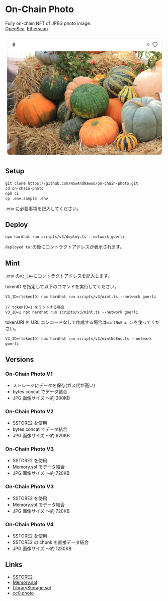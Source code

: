 # On-Chain Photo

Fully on-chain NFT of JPEG photo image.  
[OpenSea](https://testnets.opensea.io/ja/collection/onchainphoto),
[Etherscan](https://goerli.etherscan.io/address/0xf564f5B0B09a1E1f93c23a1c8878F541D84ecF60#code)

![](image/onchainphoto.png)

## Setup

```shell
git clone https://github.com/NowAndNawoo/on-chain-photo.git
cd on-chain-photo
npm ci
cp .env.sample .env
```

.env に必要事項を記入してください。

## Deploy

```shell
npx hardhat run scripts/v3/deploy.ts --network goerli
```

`deployed to:`の後にコントラクトアドレスが表示されます。

## Mint

.env の`V3_CA=`にコントラクトアドレスを記入します。

tokenID を指定して以下のコマンドを実行してください。

```shell
V3_ID=(tokenID) npx hardhat run scripts/v3/mint.ts --network goerli

// tokenID=1 をミントする場合
V3_ID=1 npx hardhat run scripts/v3/mint.ts --network goerli
```

tokenURI を URL エンコードなしで作成する場合は`mintNoEnc.ts`を使ってください。

```shell
V3_ID=(tokenID) npx hardhat run scripts/v3/mintNoEnc.ts --network goerli
```

## Versions

### On-Chain Photo V1

- ストレージにデータを保存(ガス代が高い)
- bytes.concat でデータ結合
- JPG 画像サイズ 〜約 200KB

### On-Chain Photo V2

- SSTORE2 を使用
- bytes.concat でデータ結合
- JPG 画像サイズ 〜約 620KB

### On-Chain Photo V3

- SSTORE2 を使用
- Memory.sol でデータ結合
- JPG 画像サイズ 〜約 720KB

### On-Chain Photo V3

- SSTORE2 を使用
- Memory.sol でデータ結合
- JPG 画像サイズ 〜約 720KB

### On-Chain Photo V4

- SSTORE2 を使用
- SSTORE2 の chunk を直接データ結合
- JPG 画像サイズ 〜約 1250KB

## Links

- [SSTORE2](https://github.com/0xsequence/sstore2)
- [Memory.sol](https://github.com/ethereum/solidity-examples/blob/master/src/unsafe/Memory.sol)
- [LibraryStorage.sol](https://goerli.etherscan.io/address/0xfccef97532caa9ddd6840a9c87843b8d491370fc#code#F2)
- [cc0.photo](https://cc0.photo/2015/11/14/colorful-pumpkins/)
